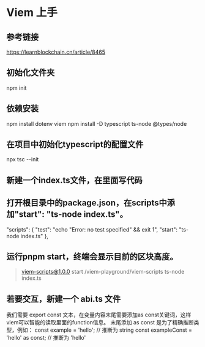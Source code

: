 # Viem 上手
## 参考链接
https://learnblockchain.cn/article/8465
## 初始化文件夹
npm init

## 依赖安装
npm install dotenv viem
npm install -D typescript ts-node @types/node

## 在项目中初始化typescript的配置文件
npx tsc --init

## 新建一个index.ts文件，在里面写代码

## 打开根目录中的package.json，在scripts中添加"start": "ts-node index.ts"。
"scripts": {
  "test": "echo \"Error: no test specified\" && exit 1",
  "start": "ts-node index.ts"
},

## 运行pnpm start，终端会显示目前的区块高度。
> viem-scripts@1.0.0 start /viem-playground/viem-scripts
> ts-node index.ts

## 若要交互，新建一个 abi.ts 文件
我们需要 export const 文本，在变量内容末尾需要添加as const关键词，这样viem可以智能的读取里面的function信息。
末尾添加 as const 是为了精确推断类型，例如：
const example = 'hello';  // 推断为 string
const exampleConst = 'hello' as const;  // 推断为 'hello'